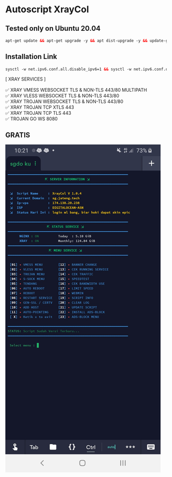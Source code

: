 # Autoscript XrayCol

## Tested only on Ubuntu 20.04 <br>
  
  ```html
 apt-get update && apt-get upgrade -y && apt dist-upgrade -y && update-grub && reboot
 ```

## Installation Link<br>

  ```html
sysctl -w net.ipv6.conf.all.disable_ipv6=1 && sysctl -w net.ipv6.conf.default.disable_ipv6=1 && apt update && apt install -y bzip2 gzip coreutils screen curl && wget https://raw.githubusercontent.com/Elysya28/XrayCol/main/setup.sh && chmod +x setup.sh && ./setup.sh
  ```

[ XRAY SERVICES ] <br>
<br>
✅ XRAY VMESS WEBSOCKET TLS & NON-TLS 443/80 MULTIPATH<br>
✅ XRAY VLESS WEBSOCKET TLS & NON-TLS 443/80<br>
✅ XRAY TROJAN WEBSOCKET TLS & NON-TLS 443/80<br>
✅ XRAY TROJAN TCP XTLS 443<br>
✅ XRAY TROJAN TCP TLS 443<br>
✅ TROJAN GO WS 8080<br>

## GRATIS
![logo](https://github.com/Agunxzzz/XrayCol/raw/main/2023_03_26_10_21_02.jpg)


